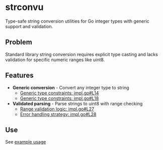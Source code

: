 # strconvu

Type-safe string conversion utilities for Go integer types with
generic support and validation.

## Problem

Standard library string conversion requires explicit type casting
and lacks validation for specific numeric ranges like uint8.

## Features

- **Generic conversion** - Convert any integer type to string
  - [Generic type constraints: impl.go#L14](pkg/goutils/strconvu/impl.go#L14)
  - [Generic type constraints: impl.go#L18](pkg/goutils/strconvu/impl.go#L18)
- **Validated parsing** - Parse strings to uint8 with range checking
  - [Range validation logic: impl.go#L27](pkg/goutils/strconvu/impl.go#L27)
  - [Error handling strategy: impl.go#L28](pkg/goutils/strconvu/impl.go#L28)

## Use

See [example usage](example_test.go)
